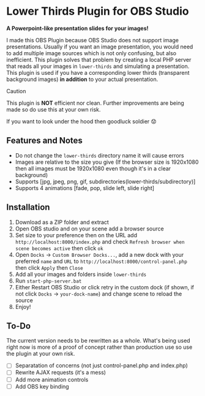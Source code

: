 # Lower Thirds Plugin for OBS Studio
**A Powerpoint-like presentation slides for your images!**

I made this OBS Plugin because OBS Studio does not support image presentations. Usually if you want an image presentation, you would need to add multiple image sources which is not only confusing, but also inefficient.
This plugin solves that problem by creating a local PHP server that reads all your images in `lower-thirds` and simulating a presentation. This plugin is used if you have a corresponding lower thirds (transparent background images) **in addition** to your 
actual presentation.
> [!CAUTION]
> This plugin is **NOT** efficient nor clean. Further improvements are being made so do use this at your own risk.
>
> If you want to look under the hood then goodluck soldier :worried:

## Features and Notes
- Do not change the `lower-thirds` directory name it will cause errors
- Images are relative to the size you give (If the browser size is 1920x1080 then all images must be 1920x1080 even though it's in a clear background)
- Supports [jpg, jpeg, png, gif, subdirectories(lower-thirds/subdirectory)]
- Supports 4 animations [fade, pop, slide left, slide right]

## Installation
1. Download as a ZIP folder and extract
2. Open OBS studio and on your scene add a browser source
3. Set size to your preference then on the URL add `http://localhost:8000/index.php` and check `Refresh browser when scene becomes active` then click `ok`
4. Open `Docks` -> `Custom Browser Docks...`, add a new dock with your preferred `name` and `URL` to `http://localhost:8000/control-panel.php` then click `Apply` then `Close`
5. Add all your images and folders inside `lower-thirds`
6. Run `start-php-server.bat`
7. Either Restart OBS Studio or click retry in the custom dock (if shown, if not click `Docks` -> `your-dock-name`) and change scene to reload the source
8. Enjoy!
## To-Do
The current version needs to be rewritten as a whole. What's being used right now is more of a proof of concept rather than production use so use the plugin at your own risk.
- [ ] Separatation of concerns (not just control-panel.php and index.php)
- [ ] Rewrite AJAX requests (it's a mess)
- [ ] Add more animation controls
- [ ] Add OBS key binding
